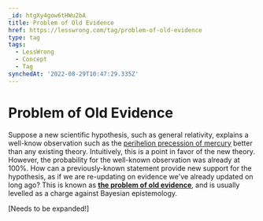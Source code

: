 ```yaml
---
_id: htgXy4gow6tHWu2bA
title: Problem of Old Evidence
href: https://lesswrong.com/tag/problem-of-old-evidence
type: tag
tags:
  - LessWrong
  - Concept
  - Tag
synchedAt: '2022-08-29T10:47:29.335Z'
---
```

# Problem of Old Evidence

Suppose a new scientific hypothesis, such as general relativity, explains a well-know observation such as the [perihelion precession of mercury](https://en.m.wikipedia.org/wiki/Tests_of_general_relativity) better than any existing theory. Intuitively, this is a point in favor of the new theory. However, the probability for the well-known observation was already at 100%. How can a previously-known statement provide new support for the hypothesis, as if we are re-updating on evidence we've already updated on long ago? This is known as [**the problem of old evidence**](https://plato.stanford.edu/entries/epistemology-bayesian/#ObjSimPriConRulInfOthObjBayConThe), and is usually levelled as a charge against Bayesian epistemology.

\[Needs to be expanded!\]